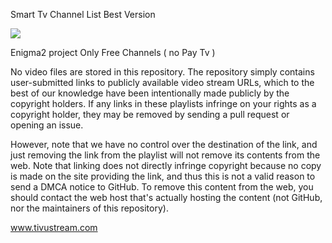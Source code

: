 Smart Tv Channel List Best Version

<img src="https://github.com/Belfagor2005/S.T.V.C.L./blob/main/usr/lib/enigma2/python/Plugins/Extensions/stvcl/icon.png">

Enigma2 project
Only Free Channels ( no Pay Tv ) 


No video files are stored in this repository. The repository simply contains user-submitted links to publicly available video stream URLs, which to the best of our knowledge have been intentionally made publicly by the copyright holders. If any links in these playlists infringe on your rights as a copyright holder, they may be removed by sending a pull request or opening an issue.

However, note that we have no control over the destination of the link, and just removing the link from the playlist will not remove its contents from the web. Note that linking does not directly infringe copyright because no copy is made on the site providing the link, and thus this is not a valid reason to send a DMCA notice to GitHub. To remove this content from the web, you should contact the web host that's actually hosting the content (not GitHub, nor the maintainers of this repository).


www.tivustream.com
